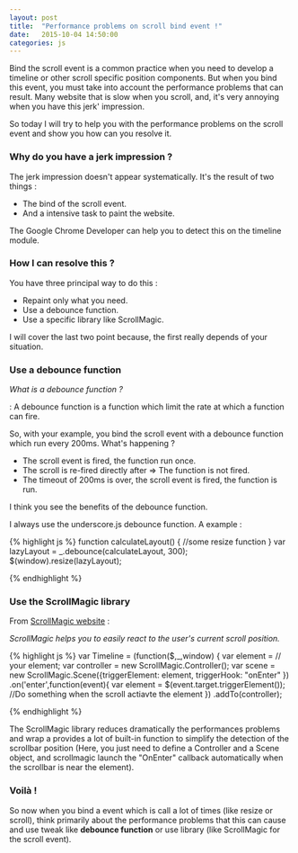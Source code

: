 ```yaml
---
layout: post
title:  "Performance problems on scroll bind event !"
date:   2015-10-04 14:50:00
categories: js
---
```


Bind the scroll event is a common practice when you need to develop a timeline or other scroll specific position components. But when you bind this event, you must take into account the performance problems that can result. Many website that is slow when you scroll, and, it's very annoying when you have this jerk' impression. 

So today I will try to help you with the performance problems on the scroll event and show you how can you resolve it.
 
### Why do you have a jerk impression ? ###

The jerk impression doesn't appear systematically. It's the result of two things : 

- The bind of the scroll event.
- And a intensive task to paint the website. 

The Google Chrome Developer can help you to detect this on the timeline module. 

### How I can resolve this ? ###

You have three principal way to do this : 
- Repaint only what you need.
- Use a debounce function.
- Use a specific library like ScrollMagic. 

I will cover the last two point because, the first really depends of your situation. 

### Use a debounce function ###

*What is a debounce function ?* 

: A debounce function is a function which limit the rate at which a function can fire.

So, with your example, you bind the scroll event with a debounce function which run every 200ms. What's happening ?

+ The scroll event is fired, the function run once. 
+ The scroll is re-fired directly after => The function is not fired. 
+ The timeout of 200ms is over, the scroll event is fired, the function is run. 

I think you see the benefits of the debounce function. 

I always use the underscore.js debounce function. A example : 

{% highlight js %}
function calculateLayout()
{
    //some resize function
}
var lazyLayout = _.debounce(calculateLayout, 300);
$(window).resize(lazyLayout);

{% endhighlight %}

### Use the ScrollMagic library ###

From [ScrollMagic website](http://scrollmagic.io/) : 

*ScrollMagic helps you to easily react to the user's current scroll position.*

{% highlight js %}
var Timeline = (function($,_,window) {
    var element = // your element;
    var controller = new ScrollMagic.Controller();
    var scene = new ScrollMagic.Scene({triggerElement: element, triggerHook: "onEnter" })
                .on('enter',function(event){
                    var element = $(event.target.triggerElement());
                    //Do something when the scroll actiavte the element
                })
                .addTo(controller);
    
{% endhighlight %}

The ScrollMagic library reduces dramatically the performances problems and wrap a provides a lot of built-in function to simplify the detection of the scrollbar position (Here, you just need to define a Controller and a Scene object, and scrollmagic launch the "OnEnter" callback automatically when the scrollbar is near the element).
  
### Voilà ! ### 

So now when you bind a event which is call a lot of times (like resize or scroll), think primarily about the performance problems that this can cause and use tweak like **debounce function** or use library (like ScrollMagic for the scroll event). 